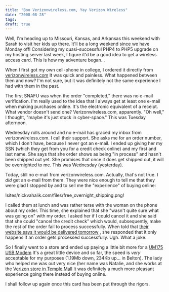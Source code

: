 ```yaml
---
title: "Boo Verizonwireless.com, Yay Verizon Wireless"
date: "2008-08-28"
tags:
draft: true
---
```


Well, I'm heading up to Missouri, Kansas, and Arkansas this weekend with Sarah to visit her kids up there.  It'll be a long weekend since we have Monday off!  Considering my quasi-successful PHP4 to PHP5 upgrade on my hosting server  last week, I figure it'd be a good idea to get a wireless access card.  This is how my adventure began...

When I first got my own cell-phone in college, I ordered it directly from [verizonwireless.com](http://www.verizonwireless.com/.)  It was quick and painless.  What happened between then and now?  I'm not sure, but it was definitely not the same experience I had with them in the past.

The first SNAFU was when the order "completed," there was no e-mail verification.  I'm really used to the idea that I always get at least one e-mail when making purchases online.  It's the electronic equivalent of a receipt.  What vendor doesn't send one?  Verizonwireless.com, apparently.  "Oh well," I thought, "maybe it's just stuck in cyber-space."  This was Tuesday afternoon.

Wednesday rolls around and no e-mail has graced my inbox from verizonwireless.com.  I call their support.  She asks me for an order number, which I don't have, because I never got an e-mail.  I ended up giving her my SSN (which they get from you for a credit check online) and my first and last name.  She says that she order shows as being "in process" and hasn't been shipped out yet.  She promises that once it does get shipped out, it will be overnighted to me.  This was Wednesday (yesterday).

Today, still no e-mail from verizonwireless.com.  Actually, that's not true.  I *did* get an e-mail from them.  They were nice enough to tell me that they were glad I stopped by and to sell me the "experience" of buying online:

!sites/nickvahalik.com/files/free_overnight_shipping.png!

I called them at lunch and was rather terse with the woman on the phone about my order.  This time, she explained that she "wasn't quite sure what was going on" with my order.  I asked her if I could cancel it and she said that she could "cancel the credit check" which would, subsequently, make the rest of the order fail to process successfully.  When told that [their website says it would be delivered tomorrow](http://www.verizonwireless.com:80/b2c/promotion/controller?vendorid=EMAIL&jspName=/promotion/controller&promotionId=2154&promotionType=SPECIAL_OFFER&email=Responsys&CMP=EMC-C-S-ShopCart-1) , she responded that it only happens if an order gets processed successfully.  Ugh.  What a joke.

So I finally went to a store and ended up paying a little bit more for a [UM175 USB Modem](http://www.evdoinfo.com/content/view/2421/64/.)  It's a great little device and so far, the speed is *very* acceptable for my purposes (1.19Mb down, 234Kb up... in Belton).  The lady who helped me was out very nice (her name was Natalie, and she works at the [Verizon store in Temple Mall](http://www.google.com/search?client=safari&rls=en-us&q=verizon,+temple,+tx&ie=UTF-8&oe=UTF-8.)  It was definitely a much more pleasant experience going there instead of buying online.

I shall follow up again once this card has been put through the rigors.
